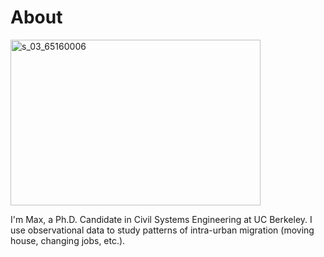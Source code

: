 # About

<a data-flickr-embed="true" href="https://www.flickr.com/photos/147777791@N07/49347557483/in/album-72157712566067327/" title="s_03_65160006"><img src="https://live.staticflickr.com/65535/49347557483_07357aa96d_w.jpg" width="400" height="265" alt="s_03_65160006"></a>

I'm Max, a Ph.D. Candidate in Civil Systems Engineering at UC Berkeley. I use observational data to study patterns of intra-urban migration (moving house, changing jobs, etc.).  

